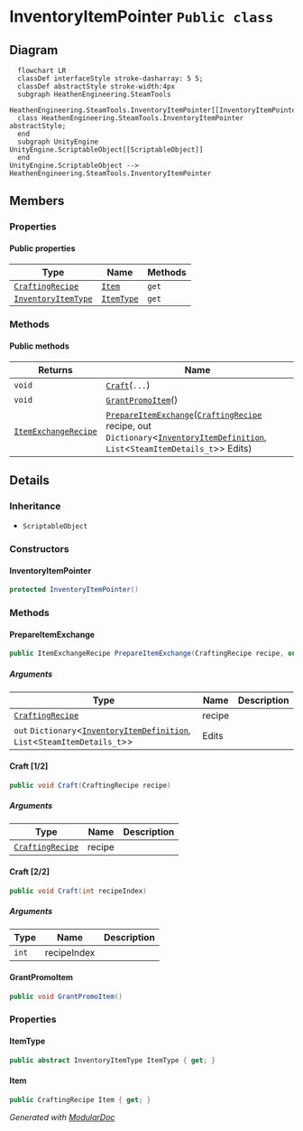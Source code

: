 # InventoryItemPointer `Public class`

## Diagram
```mermaid
  flowchart LR
  classDef interfaceStyle stroke-dasharray: 5 5;
  classDef abstractStyle stroke-width:4px
  subgraph HeathenEngineering.SteamTools
  HeathenEngineering.SteamTools.InventoryItemPointer[[InventoryItemPointer]]
  class HeathenEngineering.SteamTools.InventoryItemPointer abstractStyle;
  end
  subgraph UnityEngine
UnityEngine.ScriptableObject[[ScriptableObject]]
  end
UnityEngine.ScriptableObject --> HeathenEngineering.SteamTools.InventoryItemPointer
```

## Members
### Properties
#### Public  properties
| Type | Name | Methods |
| --- | --- | --- |
| [`CraftingRecipe`](./heathenengineeringsteamtools-CraftingRecipe) | [`Item`](#item) | `get` |
| [`InventoryItemType`](./heathenengineeringsteamtools-InventoryItemType) | [`ItemType`](#itemtype) | `get` |

### Methods
#### Public  methods
| Returns | Name |
| --- | --- |
| `void` | [`Craft`](#craft-12)(`...`) |
| `void` | [`GrantPromoItem`](#grantpromoitem)() |
| [`ItemExchangeRecipe`](./heathenengineeringsteamtools-ItemExchangeRecipe) | [`PrepareItemExchange`](#prepareitemexchange)([`CraftingRecipe`](./heathenengineeringsteamtools-CraftingRecipe) recipe, out `Dictionary`&lt;[`InventoryItemDefinition`](./heathenengineeringsteamtools-InventoryItemDefinition), `List`&lt;`SteamItemDetails_t`&gt;&gt; Edits) |

## Details
### Inheritance
 - `ScriptableObject`

### Constructors
#### InventoryItemPointer
```csharp
protected InventoryItemPointer()
```

### Methods
#### PrepareItemExchange
```csharp
public ItemExchangeRecipe PrepareItemExchange(CraftingRecipe recipe, out Dictionary<InventoryItemDefinition, List<SteamItemDetails_t>> Edits)
```
##### Arguments
| Type | Name | Description |
| --- | --- | --- |
| [`CraftingRecipe`](./heathenengineeringsteamtools-CraftingRecipe) | recipe |   |
| `out` `Dictionary`&lt;[`InventoryItemDefinition`](./heathenengineeringsteamtools-InventoryItemDefinition), `List`&lt;`SteamItemDetails_t`&gt;&gt; | Edits |   |

#### Craft [1/2]
```csharp
public void Craft(CraftingRecipe recipe)
```
##### Arguments
| Type | Name | Description |
| --- | --- | --- |
| [`CraftingRecipe`](./heathenengineeringsteamtools-CraftingRecipe) | recipe |   |

#### Craft [2/2]
```csharp
public void Craft(int recipeIndex)
```
##### Arguments
| Type | Name | Description |
| --- | --- | --- |
| `int` | recipeIndex |   |

#### GrantPromoItem
```csharp
public void GrantPromoItem()
```

### Properties
#### ItemType
```csharp
public abstract InventoryItemType ItemType { get; }
```

#### Item
```csharp
public CraftingRecipe Item { get; }
```

*Generated with* [*ModularDoc*](https://github.com/hailstorm75/ModularDoc)

